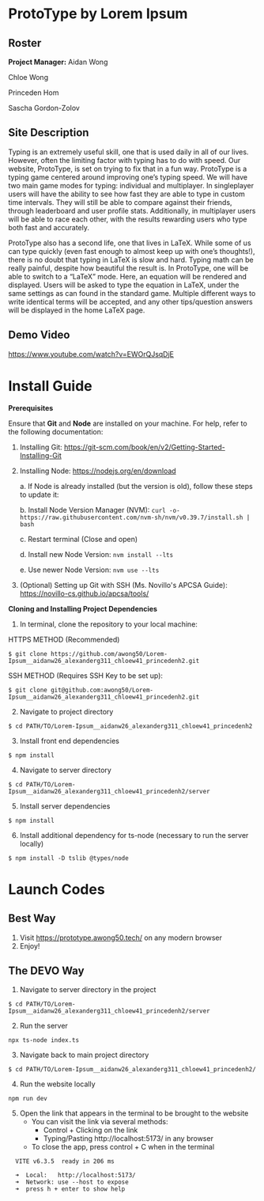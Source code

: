 # ProtoType by Lorem Ipsum

## Roster 

**Project Manager:** Aidan Wong

Chloe Wong

Princeden Hom

Sascha Gordon-Zolov

## Site Description

Typing is an extremely useful skill, one that is used daily in all of our lives. However, often the limiting factor with typing has to do with speed. Our website, ProtoType, is set on trying to fix that in a fun way. ProtoType is a typing game centered around improving one’s typing speed. We will have two main game modes for typing: individual and multiplayer. In singleplayer users will have the ability to see how fast they are able to type in custom time intervals. They will still be able to compare against their friends, through leaderboard and user profile stats. Additionally, in multiplayer users will be able to race each other, with the results rewarding users who type both fast and accurately.

ProtoType also has a second life, one that lives in LaTeX. While some of us can type quickly (even fast enough to almost keep up with one’s thoughts!), there is no doubt that typing in LaTeX is slow and hard. Typing math can be really painful, despite how beautiful the result is. In ProtoType, one will be able to switch to a “LaTeX” mode. Here, an equation will be rendered and displayed. Users will be asked to type the equation in LaTeX, under the same settings as can found in the standard game. Multiple different ways to write identical terms will be accepted, and any other tips/question answers will be displayed in the home LaTeX page. 

## Demo Video

https://www.youtube.com/watch?v=EWOrQJsqDjE


# Install Guide

**Prerequisites**

Ensure that **Git** and **Node** are installed on your machine. For help, refer to the following documentation:
   1. Installing Git: https://git-scm.com/book/en/v2/Getting-Started-Installing-Git 
   2. Installing Node: https://nodejs.org/en/download

        a. If Node is already installed (but the version is old), follow these steps to update it:

        b. Install Node Version Manager (NVM): ```curl -o- https://raw.githubusercontent.com/nvm-sh/nvm/v0.39.7/install.sh | bash```

        c. Restart terminal (Close and open)

        d. Install new Node Version: ```nvm install --lts```

        e. Use newer Node Version: ```nvm use --lts```

   3. (Optional) Setting up Git with SSH (Ms. Novillo's APCSA Guide): https://novillo-cs.github.io/apcsa/tools/ 
         

**Cloning and Installing Project Dependencies**
1. In terminal, clone the repository to your local machine: 

HTTPS METHOD (Recommended)

```
$ git clone https://github.com/awong50/Lorem-Ipsum__aidanw26_alexanderg311_chloew41_princedenh2.git    
```

SSH METHOD (Requires SSH Key to be set up):

```
$ git clone git@github.com:awong50/Lorem-Ipsum__aidanw26_alexanderg311_chloew41_princedenh2.git
```

2. Navigate to project directory

```
$ cd PATH/TO/Lorem-Ipsum__aidanw26_alexanderg311_chloew41_princedenh2
```

3. Install front end dependencies

```
$ npm install
```
4. Navigate to server directory
```
$ cd PATH/TO/Lorem-Ipsum__aidanw26_alexanderg311_chloew41_princedenh2/server
```
5. Install server dependencies
```
$ npm install
```
6. Install additional dependency for ts-node (necessary to run the server locally)
```
$ npm install -D tslib @types/node
```
# Launch Codes

## Best Way

1. Visit https://prototype.awong50.tech/ on any modern browser
2. Enjoy!

## The DEVO Way

1. Navigate to server directory in the project 
```
$ cd PATH/TO/Lorem-Ipsum__aidanw26_alexanderg311_chloew41_princedenh2/server
```
2. Run the server
```
npx ts-node index.ts
```
3. Navigate back to main project directory
```
$ cd PATH/TO/Lorem-Ipsum__aidanw26_alexanderg311_chloew41_princedenh2/
```
4. Run the website locally
```
npm run dev
```

5. Open the link that appears in the terminal to be brought to the website
    - You can visit the link via several methods:
        - Control + Clicking on the link
        - Typing/Pasting http://localhost:5173/ in any browser
    - To close the app, press control + C when in the terminal

```    
  VITE v6.3.5  ready in 206 ms

  ➜  Local:   http://localhost:5173/
  ➜  Network: use --host to expose
  ➜  press h + enter to show help
``` 
